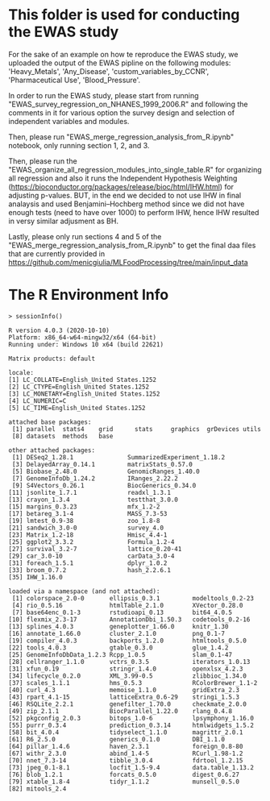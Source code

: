 # This folder is used for conducting the EWAS study

For the sake of an example on how te reproduce the EWAS study, we uploaded the output of the EWAS pipline on the following modules: 'Heavy_Metals', 'Any_Disease', 'custom_variables_by_CCNR',
                       'Pharmaceutical Use', 'Blood_Pressure'.

In order to run the EWAS study, please start from running "EWAS_survey_regression_on_NHANES_1999_2006.R" and following the comments in it for various option the survey design and selection of independent variables and modules.

Then, please run "EWAS_merge_regression_analysis_from_R.ipynb" notebook, only running section 1, 2, and 3.

Then, please run the "EWAS_organize_all_regression_modules_into_single_table.R" for organizing all regression and also it runs the Independent Hypothesis Weighting (https://bioconductor.org/packages/release/bioc/html/IHW.html) for adjusting p-values. BUT, in the end we decided to not use IHW in final analaysis and used Benjamini–Hochberg method since we did not have enough tests (need to have  over 1000) to perform IHW, hence IHW resulted in versy similar adjusment as BH.

Lastly, please only run sections 4 and 5 of the  "EWAS_merge_regression_analysis_from_R.ipynb" to get the final daa files that are currently provided in https://github.com/menicgiulia/MLFoodProcessing/tree/main/input_data

# The R Environment Info


```
> sessionInfo()

R version 4.0.3 (2020-10-10)
Platform: x86_64-w64-mingw32/x64 (64-bit)
Running under: Windows 10 x64 (build 22621)

Matrix products: default

locale:
[1] LC_COLLATE=English_United States.1252 
[2] LC_CTYPE=English_United States.1252   
[3] LC_MONETARY=English_United States.1252
[4] LC_NUMERIC=C                          
[5] LC_TIME=English_United States.1252    

attached base packages:
 [1] parallel  stats4    grid      stats     graphics  grDevices utils    
 [8] datasets  methods   base     

other attached packages:
 [1] DESeq2_1.28.1               SummarizedExperiment_1.18.2
 [3] DelayedArray_0.14.1         matrixStats_0.57.0         
 [5] Biobase_2.48.0              GenomicRanges_1.40.0       
 [7] GenomeInfoDb_1.24.2         IRanges_2.22.2             
 [9] S4Vectors_0.26.1            BiocGenerics_0.34.0        
[11] jsonlite_1.7.1              readxl_1.3.1               
[13] crayon_1.3.4                testthat_3.0.0             
[15] margins_0.3.23              mfx_1.2-2                  
[17] betareg_3.1-4               MASS_7.3-53                
[19] lmtest_0.9-38               zoo_1.8-8                  
[21] sandwich_3.0-0              survey_4.0                 
[23] Matrix_1.2-18               Hmisc_4.4-1                
[25] ggplot2_3.3.2               Formula_1.2-4              
[27] survival_3.2-7              lattice_0.20-41            
[29] car_3.0-10                  carData_3.0-4              
[31] foreach_1.5.1               dplyr_1.0.2                
[33] broom_0.7.2                 hash_2.2.6.1               
[35] IHW_1.16.0                 

loaded via a namespace (and not attached):
 [1] colorspace_2.0-0       ellipsis_0.3.1         modeltools_0.2-23     
 [4] rio_0.5.16             htmlTable_2.1.0        XVector_0.28.0        
 [7] base64enc_0.1-3        rstudioapi_0.13        bit64_4.0.5           
[10] flexmix_2.3-17         AnnotationDbi_1.50.3   codetools_0.2-16      
[13] splines_4.0.3          geneplotter_1.66.0     knitr_1.30            
[16] annotate_1.66.0        cluster_2.1.0          png_0.1-7             
[19] compiler_4.0.3         backports_1.2.0        htmltools_0.5.0       
[22] tools_4.0.3            gtable_0.3.0           glue_1.4.2            
[25] GenomeInfoDbData_1.2.3 Rcpp_1.0.5             slam_0.1-47           
[28] cellranger_1.1.0       vctrs_0.3.5            iterators_1.0.13      
[31] xfun_0.19              stringr_1.4.0          openxlsx_4.2.3        
[34] lifecycle_0.2.0        XML_3.99-0.5           zlibbioc_1.34.0       
[37] scales_1.1.1           hms_0.5.3              RColorBrewer_1.1-2    
[40] curl_4.3               memoise_1.1.0          gridExtra_2.3         
[43] rpart_4.1-15           latticeExtra_0.6-29    stringi_1.5.3         
[46] RSQLite_2.2.1          genefilter_1.70.0      checkmate_2.0.0       
[49] zip_2.1.1              BiocParallel_1.22.0    rlang_0.4.8           
[52] pkgconfig_2.0.3        bitops_1.0-6           lpsymphony_1.16.0     
[55] purrr_0.3.4            prediction_0.3.14      htmlwidgets_1.5.2     
[58] bit_4.0.4              tidyselect_1.1.0       magrittr_2.0.1        
[61] R6_2.5.0               generics_0.1.0         DBI_1.1.0             
[64] pillar_1.4.6           haven_2.3.1            foreign_0.8-80        
[67] withr_2.3.0            abind_1.4-5            RCurl_1.98-1.2        
[70] nnet_7.3-14            tibble_3.0.4           fdrtool_1.2.15        
[73] jpeg_0.1-8.1           locfit_1.5-9.4         data.table_1.13.2     
[76] blob_1.2.1             forcats_0.5.0          digest_0.6.27         
[79] xtable_1.8-4           tidyr_1.1.2            munsell_0.5.0         
[82] mitools_2.4     
```    